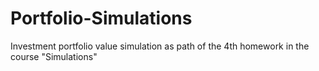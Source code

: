 # Portfolio-Simulations
Investment portfolio value simulation as path of the 4th homework in the course "Simulations"
